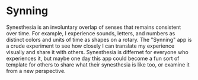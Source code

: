 # Synning

Synesthesia is an involuntary overlap of senses that remains consistent over time. For example, I experience sounds, letters, and numbers as distinct colors and units of time as shapes on a rotary. The "Synning" app is a crude experiment to see how closely I can translate my experience visually and share it with others. Synesthesia is differnet for everyone who experiences it, but maybe one day this app could become a fun sort of template for others to share what their synesthesia is like too, or examine it from a new perspective.
